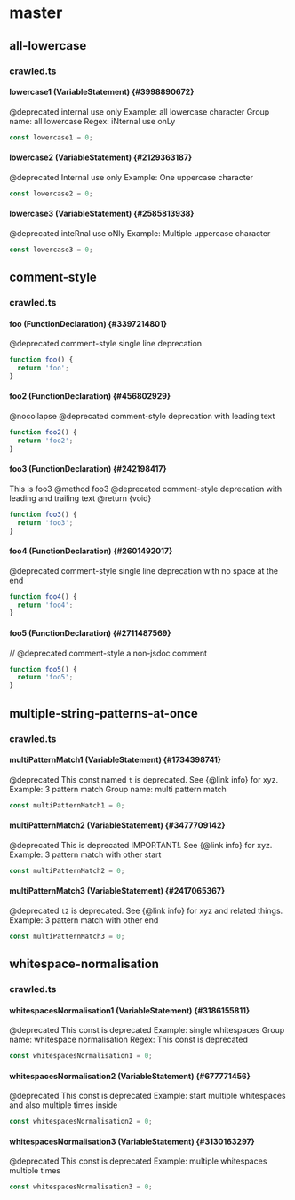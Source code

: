 # master

## all-lowercase

### crawled.ts

#### lowercase1 (VariableStatement) {#3998890672}

@deprecated internal use only
Example: all lowercase character
Group name: all lowercase
Regex: iNternal use onLy

```ts
const lowercase1 = 0;
```

#### lowercase2 (VariableStatement) {#2129363187}

@deprecated Internal use only
Example: One uppercase character

```ts
const lowercase2 = 0;
```

#### lowercase3 (VariableStatement) {#2585813938}

@deprecated inteRnal use oNly
Example: Multiple uppercase character

```ts
const lowercase3 = 0;
```

## comment-style

### crawled.ts

#### foo (FunctionDeclaration) {#3397214801}

@deprecated comment-style single line deprecation

```ts
function foo() {
  return 'foo';
}
```

#### foo2 (FunctionDeclaration) {#456802929}

@nocollapse
@deprecated comment-style deprecation with leading text

```ts
function foo2() {
  return 'foo2';
}
```

#### foo3 (FunctionDeclaration) {#242198417}

This is foo3
@method foo3
@deprecated comment-style deprecation with leading and trailing text
@return {void}

```ts
function foo3() {
  return 'foo3';
}
```

#### foo4 (FunctionDeclaration) {#2601492017}

@deprecated comment-style single line deprecation with no space at the end

```ts
function foo4() {
  return 'foo4';
}
```

#### foo5 (FunctionDeclaration) {#2711487569}

// @deprecated comment-style a non-jsdoc comment

```ts
function foo5() {
  return 'foo5';
}
```

## multiple-string-patterns-at-once

### crawled.ts

#### multiPatternMatch1 (VariableStatement) {#1734398741}

@deprecated This const named `t` is deprecated. See {@link info} for xyz.
Example: 3 pattern match
Group name: multi pattern match

```ts
const multiPatternMatch1 = 0;
```

#### multiPatternMatch2 (VariableStatement) {#3477709142}

@deprecated This is deprecated IMPORTANT!. See {@link info} for xyz.
Example: 3 pattern match with other start

```ts
const multiPatternMatch2 = 0;
```

#### multiPatternMatch3 (VariableStatement) {#2417065367}

@deprecated `t2` is deprecated. See {@link info} for xyz and related things.
Example: 3 pattern match with other end

```ts
const multiPatternMatch3 = 0;
```

## whitespace-normalisation

### crawled.ts

#### whitespacesNormalisation1 (VariableStatement) {#3186155811}

@deprecated This const is deprecated
Example: single whitespaces
Group name: whitespace normalisation
Regex: This const is deprecated

```ts
const whitespacesNormalisation1 = 0;
```

#### whitespacesNormalisation2 (VariableStatement) {#677771456}

@deprecated This const is deprecated
Example: start multiple whitespaces and also multiple times inside

```ts
const whitespacesNormalisation2 = 0;
```

#### whitespacesNormalisation3 (VariableStatement) {#3130163297}

@deprecated This const is deprecated
Example: multiple whitespaces multiple times

```ts
const whitespacesNormalisation3 = 0;
```